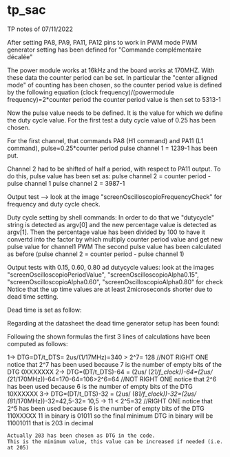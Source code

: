 # tp_sac

TP notes of 07/11/2022


After setting PA8, PA9, PA11, PA12 pins to work in PWM mode PWM generator setting has been defined for "Commande complémentaire décalée"

The power module works at 16kHz and the board works at 170MHZ. With these data the counter period can be set.
In particular the "center alligned mode" of counting has been chosen, so the counter period value is defined by the following equation
(clock frequency)/(powermodule frequency)=2*counter period
the counter period value is then set to 5313-1

Now the pulse value needs to be defined. It is the value for which we define the duty cycle value.
For the first test a duty cycle value of 0.25 has been chosen.

For the first channel, that commands PA8 (H1 command) and PA11 (L1 command), pulse=0.25*counter period
pulse channel 1 = 1239-1 has been put.

Channel 2 had to be shifted of half a period, with respect to PA11 output. To do this, pulse value has been set as: pulse channel 2 = counter period - pulse channel 1 
pulse channel 2 = 3987-1

Output test --> look at the image "screenOscilloscopioFrequencyCheck" for frequency and duty cycle check.

Duty cycle setting by shell commands:
In order to do that we "dutycycle" string is detected as argv[0] and the new percentage value is detected as argv[1].
Then the percentage value has been divided by 100 to have it convertd into the factor by which multiply counter period value and get new pulse value for channel1 PWM
The second pulse value has been calculated as before (pulse channel 2 = counter period - pulse channel 1)

Output tests with 0.15, 0.60, 0.80 ad dutycycle values: look at the images "screenOscilloscopioPeriodValue", "screenOscilloscopioAlpha0.15", "screenOscilloscopioAlpha0.60", "screenOscilloscopioAlpha0.80" for check
Notice that the up time values are at least 2microseconds shorter due to dead time setting.

Dead time is set as follow:

Regarding at the datasheet the dead time generator setup has been found:

Following the shown formulas the first 3 lines of calculations have been computed as follows: 

1-> DTG=DT/t_DTS= 2us/(1/17MHz)=340 > 2^7= 128      											                        	//NOT RIGHT ONE
	notice that 2^7 has been used because 7 is the number of empty bits of the DTG 
			0XXXXXXX
2-> DTG=(DT/t_DTS)-64 = (2us/ (2*1/f_clock))-64=(2us/ (2*1/170MHz))-64=170-64=106>2^6=64						//NOT RIGHT ONE
	notice that 2^6 has been used because 6 is the number of empty bits of the DTG 
			10XXXXXX
3-> DTG=(DT/t_DTS)-32 = (2us/ (8*1/f_clock))-32=(2us/ (8*1/170MHz))-32=42,5-32= 10,5 -> 11 < 2^5=32 				//RIGHT ONE
	notice that 2^5 has been used because 6 is the number of empty bits of the DTG 
			110XXXXX 
	11 in binary is 01011 so the final minimum DTG in binary will be 11001011 that is 203 in decimal 

	Actually 203 has been chosen as DTG in the code.
	This is the minimum value, this value can be increased if needed (i.e. at 205)
